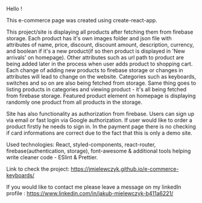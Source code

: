 Hello !

This e-commerce page was created using create-react-app.

This project/site is displaying all products after fetching them from firebase storage. Each product has it's own images folder and json file with attributes of name, price, discount, discount amount, description, currency, and boolean if it's a new product(if so then product is displayed in 'New arrivals' on homepage). Other attributes such as url path to product are being added later in the process when user adds product to shopping cart. Each change of adding new products to firebase storage or changes in attributes will lead to change on the website. 
Categories such as keyboards, switches and so on are also being fetched from storage.
Same thing goes to listing products in categories and viewing product - it's all being fetched from firebase storage.
Featured product element on homepage is displaying randomly one product from all products in the storage.

Site has also functionality as authorization from firebase. Users can sign up via email or fast login via Google authorization.
If user would like to order a product firstly he needs to sign in.
In the payment page there is no checking if card informations are correct due to the fact that this is only a demo site.


Used technologies: React, styled-components, react-router, firebase(authentication, storage), font-awesome & additional tools helping write cleaner code - ESlint & Prettier.

Link to check the project: https://jmielewczyk.github.io/e-commerce-keyboards/ 

If you would like to contact me please leave a message on my linkedIn profile : https://www.linkedin.com/in/jakub-mielewczyk-b411a6221/
